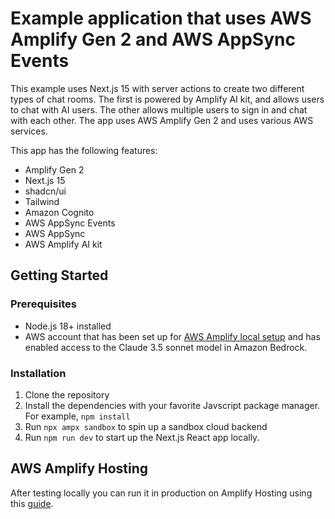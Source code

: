 # Example application that uses AWS Amplify Gen 2 and AWS AppSync Events

This example uses Next.js 15 with server actions to create two different types of chat rooms. The first is powered by Amplify AI kit, and allows users to chat with AI users. The other allows multiple users to sign in and chat with each other. The app uses AWS Amplify Gen 2 and uses various AWS services.

This app has the following features:

- Amplify Gen 2
- Next.js 15
- shadcn/ui
- Tailwind
- Amazon Cognito
- AWS AppSync Events
- AWS AppSync
- AWS Amplify AI kit

## Getting Started

### Prerequisites

- Node.js 18+ installed
- AWS account that has been set up for [AWS Amplify local setup](https://docs.amplify.aws/react/start/account-setup/) and has enabled access to the Claude 3.5 sonnet model in Amazon Bedrock.

### Installation

1. Clone the repository
2. Install the dependencies with your favorite Javscript package manager. For example, `npm install`
3. Run `npx ampx sandbox` to spin up a sandbox cloud backend
4. Run `npm run dev` to start up the Next.js React app locally.

## AWS Amplify Hosting

After testing locally you can run it in production on Amplify Hosting using this [guide](https://docs.aws.amazon.com/amplify/latest/userguide/getting-started-next.html).
